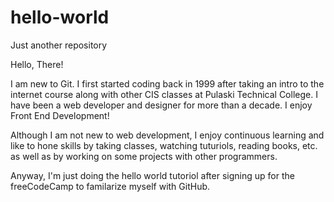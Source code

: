 # hello-world
Just another repository

Hello, There!

I am new to Git. I first started coding back in 1999 after taking an intro to the internet course along with other CIS classes at Pulaski Technical College. I have been a web developer and designer for more than a decade. I enjoy Front End Development!

Although I am not new to web development, I enjoy continuous learning and like to hone skills by taking classes, watching tuturiols, reading books, etc. as well as by working on some projects with other programmers. 

Anyway, I'm just doing the hello world tutoriol after signing up for the freeCodeCamp to familarize myself with GitHub.
